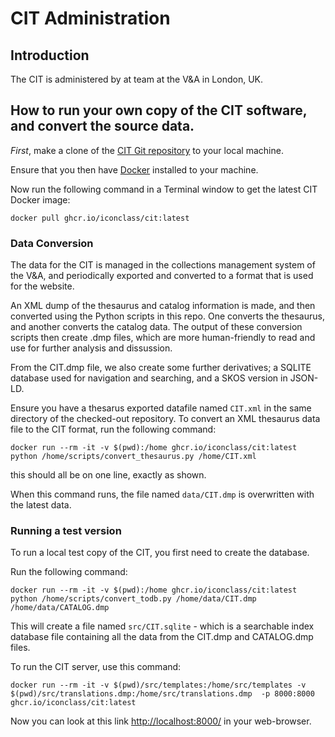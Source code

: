 # CIT Administration

## Introduction

The CIT is administered by at team at the V&A in London, UK.

## How to run your own copy of the CIT software, and convert the source data.

_First_, make a clone of the [CIT Git repository](https://github.com/iconclass/cit) to your local machine.

Ensure that you then have [Docker](https://www.docker.com/) installed to your machine.

Now run the following command in a Terminal window to get the latest CIT Docker image:

```shell
docker pull ghcr.io/iconclass/cit:latest
```

### Data Conversion

The data for the CIT is managed in the collections management system of the V&A, and periodically exported and converted to a format that is used for the website.

An XML dump of the thesaurus and catalog information is made, and then converted using the Python scripts in this repo. One converts the thesaurus, and another converts the catalog data. The output of these conversion scripts then create .dmp files, which are more human-friendly to read and use for further analysis and dissussion.

From the CIT.dmp file, we also create some further derivatives; a SQLITE database used for navigation and searching, and a SKOS version in JSON-LD.

Ensure you have a thesarus exported datafile named `CIT.xml` in the same directory of the checked-out repository.
To convert an XML thesaurus data file to the CIT format, run the following command:

```shell
docker run --rm -it -v $(pwd):/home ghcr.io/iconclass/cit:latest python /home/scripts/convert_thesaurus.py /home/CIT.xml
```

this should all be on one line, exactly as shown.

When this command runs, the file named `data/CIT.dmp` is overwritten with the latest data.

### Running a test version

To run a local test copy of the CIT, you first need to create the database.

Run the following command:

```shell
docker run --rm -it -v $(pwd):/home ghcr.io/iconclass/cit:latest python /home/scripts/convert_todb.py /home/data/CIT.dmp /home/data/CATALOG.dmp
```

This will create a file named `src/CIT.sqlite` - which is a searchable index database file containing all the data from the CIT.dmp and CATALOG.dmp files.

To run the CIT server, use this command:

```shell
docker run --rm -it -v $(pwd)/src/templates:/home/src/templates -v $(pwd)/src/translations.dmp:/home/src/translations.dmp  -p 8000:8000 ghcr.io/iconclass/cit:latest
```

Now you can look at this link [http://localhost:8000/](http://localhost:8000/) in your web-browser.
